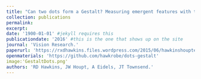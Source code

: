 ```yaml
---
title: "Can two dots form a Gestalt? Measuring emergent features with the capacity co­effi­cient."
collection: publications
permalink: 
excerpt: 
date: '1900-01-01' #jekyll requires this 
publicationdate: '2016' #this is the one that shows up on the site
journal: 'Vision Research.'
paperurl: 'https://rxdhawkins.files.wordpress.com/2015/06/hawkinshoupteidelstownsend2015_dots.pdf'
openmaterials: 'https://github.com/hawkrobe/dots-gestalt'
image:'GestaltDots.png'
authors: 'RD Hawkins, JW Houpt, A Eidels, JT Townsend.'
---
```

